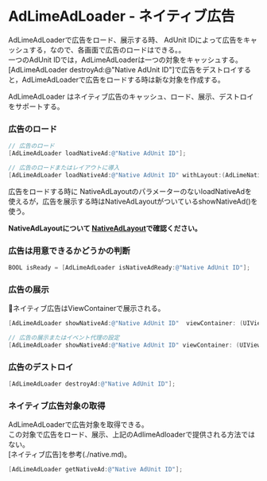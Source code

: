 # AdLimeAdLoader - ネイティブ広告
AdLimeAdLoaderで広告をロード、展示する時、 AdUnit IDによって広告をキャッシュする，なので、各画面で広告のロードはできる。。<br>
一つのAdUnit IDでは，AdLimeAdLoaderは一つの対象をキャッシュする。<br>
[AdLimeAdLoader destroyAd:@"Native AdUnit ID"]で広告をデストロイすると，AdLimeAdLoaderで広告をロードする時は新な対象を作成する。

AdLimeAdLoader はネイティブ広告のキャッシュ、ロード、展示、デストロイをサポートする。

### 広告のロード
```objectivec
// 広告のロード
[AdLimeAdLoader loadNativeAd:@"Native AdUnit ID"];
```

```objectivec
// 広告のロードまたはレイアウトに導入
[AdLimeAdLoader loadNativeAd:@"Native AdUnit ID" withLayout:(AdLimeNativeAdLayout *)layout andDelegate:(id<AdLimeNativeAdDelegate> )delegate];
```

広告をロードする時に NativeAdLayoutのパラメーターのないloadNativeAdを使えるが，広告を展示する時はNativeAdLayoutがついているshowNativeAd()を使う。

**NativeAdLayoutについて [NativeAdLayout](https://www.adlime.net/docs/zh/integration/ios/native.html#%E5%BA%83%E5%91%8A%E3%83%AC%E3%82%A4%E3%82%A2%E3%82%A6%E3%83%88%E3%81%AE%E4%BD%9C%E6%88%90)で確認ください。**


### 広告は用意できるかどうかの判断
```objectivec
BOOL isReady = [AdLimeAdLoader isNativeAdReady:@"Native AdUnit ID"];
```

### 広告の展示
ネイティブ広告はViewContainerで展示される。

```objectivec
[AdLimeAdLoader showNativeAd:@"Native AdUnit ID"  viewContainer: (UIView *)viewContainer];
```

```objectivec
// 広告の展示またはイベント代理の設定
[AdLimeAdLoader showNativeAd:@"Native AdUnit ID" viewContainer: (UIView *)viewContainer withDelegate:(id<AdLimeNativeAdDelegate>)delegate];
```

### 広告のデストロイ
```objectivec
[AdLimeAdLoader destroyAd:@"Native AdUnit ID"];
```

### ネイティブ広告対象の取得
AdLimeAdLoaderで広告対象を取得できる。<br>
この対象で広告をロード、展示、上記のAdlimeAdloaderで提供される方法ではない。<br>
[ネイティブ広告]を参考(./native.md)。
```objectivec
[AdLimeAdLoader getNativeAd:@"Native AdUnit ID"];
```
